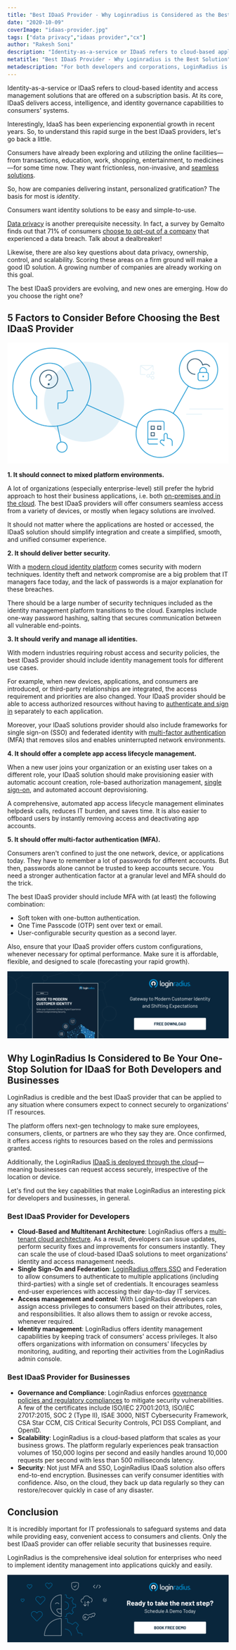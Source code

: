 ```yaml
---
title: "Best IDaaS Provider - Why Loginradius is Considered as the Best IDaaS Solution"
date: "2020-10-09"
coverImage: "idaas-provider.jpg"
tags: ["data privacy","idaas provider","cx"]
author: "Rakesh Soni"
description: "Identity-as-a-service or IDaaS refers to cloud-based applications for identity and access management provided on the basis of subscription. At its heart, IDaaS provides consumers’ systems with access, intelligence, and identity governance capabilities."
metatitle: "Best IDaaS Provider - Why Loginradius is the Best Solution"
metadescription: "For both developers and corporations, LoginRadius is among the best IDaaS providers. Explore the capabilities that make LoginRadius a trusted supplier of IDaaS."
---
```


Identity-as-a-service or IDaaS refers to cloud-based identity and access management solutions that are offered on a subscription basis. At its core, IDaaS delivers access, intelligence, and identity governance capabilities to consumers' systems.

Interestingly, IdaaS has been experiencing exponential growth in recent years. So, to understand this rapid surge in the best IDaaS providers, let's go back a little.

Consumers have already been exploring and utilizing the online facilities—from transactions, education, work, shopping, entertainment, to medicines—for some time now. They want frictionless, non-invasive, and [seamless solutions](https://www.loginradius.com/customer-experience-solutions/). 

So, how are companies delivering instant, personalized gratification? The basis for most is _identity_.

Consumers want identity solutions to be easy and simple-to-use.

[Data privacy](https://www.loginradius.com/blog/2020/06/consumer-data-privacy-security/) is another prerequisite necessity. In fact, a survey by Gemalto finds out that 71% of consumers [choose to opt-out of a company](https://www.thalesgroup.com/en/markets/digital-identity-and-security/press-release/majority-of-consumers-would-stop-doing-business-with-companies-following-a-data-breach-finds-gemalto) that experienced a data breach. Talk about a dealbreaker!

Likewise, there are also key questions about data privacy, ownership, control, and scalability. Scoring these areas on a firm ground will make a good ID solution. A growing number of companies are already working on this goal. 

The best IDaaS providers are evolving, and new ones are emerging. How do you choose the right one?

## 5 Factors to Consider Before Choosing the Best IDaaS Provider

![Best IDaaS solution](Best-IDaaS-solution-1.png)

**1\. It should connect to mixed platform environments.**

A lot of organizations (especially enterprise-level) still prefer the hybrid approach to host their business applications, i.e. both [on-premises and in the cloud](https://www.loginradius.com/multi-tenant-cloud/). The best IDaaS providers will offer consumers seamless access from a variety of devices, or mostly when legacy solutions are involved. 

It should not matter where the applications are hosted or accessed, the IDaaS solution should simplify integration and create a simplified, smooth, and unified consumer experience. 

**2\. It should deliver better security.**

With a [modern cloud identity platform](https://www.loginradius.com/blog/2019/06/customer-identity-and-access-management/#:~:text=Customer%20identity%20and%20access%20management%20(CIAM)%20is%20a%20digital%20identity,while%20securely%20managing%20customer%20identities.) comes security with modern techniques. Identity theft and network compromise are a big problem that IT managers face today, and the lack of passwords is a major explanation for these breaches.

There should be a large number of security techniques included as the identity management platform transitions to the cloud. Examples include one-way password hashing, salting that secures communication between all vulnerable end-points. 

**3\. It should verify and manage all identities.**

With modern industries requiring robust access and security policies, the best IDaaS provider should include identity management tools for different use cases. 

For example, when new devices, applications, and consumers are introduced, or third-party relationships are integrated, the access requirement and priorities are also changed. Your IDaaS provider should be able to access authorized resources without having to [authenticate and sign in](https://www.loginradius.com/authentication/) separately to each application.

Moreover, your IDaaS solutions provider should also include frameworks for single sign-on (SSO) and federated identity with [multi-factor authentication](https://www.loginradius.com/blog/2019/06/what-is-multi-factor-authentication/) (MFA) that removes silos and enables uninterrupted network environments.

**4\. It should offer a complete app access lifecycle management.**

When a new user joins your organization or an existing user takes on a different role, your IDaaS solution should make provisioning easier with automatic account creation, role-based authorization management, [single sign-on](https://www.loginradius.com/blog/2019/05/what-is-single-sign-on/), and automated account deprovisioning.

A comprehensive, automated app access lifecycle management eliminates helpdesk calls, reduces IT burden, and saves time. It is also easier to offboard users by instantly removing access and deactivating app accounts.

**5\. It should offer multi-factor authentication (MFA).**

Consumers aren't confined to just the one network, device, or applications today. They have to remember a lot of passwords for different accounts. But then, passwords alone cannot be trusted to keep accounts secure. You need a stronger authentication factor at a granular level and MFA should do the trick.

The best IDaaS provider should include MFA with (at least) the following combination:

- Soft token with one-button authentication.
- One Time Passcode (OTP) sent over text or email.
- User-configurable security question as a second layer.

Also, ensure that your IDaaS provider offers custom configurations, whenever necessary for optimal performance. Make sure it is affordable, flexible, and designed to scale (forecasting your rapid growth).

[![Guide-to-Modern-Customer-Identity-ebook](EB-Guide-to-Modern-Customer-Identity.png)](https://www.loginradius.com/resource/guide-to-modern-customer-identity/)

## Why LoginRadius Is Considered to Be Your One-Stop Solution for IDaaS for Both Developers and Businesses

LoginRadius is credible and the best IDaaS provider that can be applied to any situation where consumers expect to connect securely to organizations' IT resources.

The platform offers next-gen technology to make sure employees, consumers, clients, or partners are who they say they are. Once confirmed, it offers access rights to resources based on the roles and permissions granted. 

Additionally, the LoginRadius [IDaaS is deployed through the cloud](https://www.loginradius.com/blog/identity/identity-as-a-service-for-business/)—meaning businesses can request access securely, irrespective of the location or device. 

Let's find out the key capabilities that make LoginRadius an interesting pick for developers and businesses, in general. 

### Best IDaaS Provider for Developers

- **Cloud-Based and Multitenant Architecture**: LoginRadius offers a [multi-tenant cloud architecture](https://www.loginradius.com/multi-tenant-cloud/). As a result, developers can issue updates, perform security fixes and improvements for consumers instantly. They can scale the use of cloud-based IDaaS solutions to meet organizations' identity and access management needs.
- **Single Sign-On and Federation**: [LoginRadius offers SSO](https://www.loginradius.com/single-sign-on/) and Federation to allow consumers to authenticate to multiple applications (including third-parties) with a single set of credentials. It encourages seamless end-user experiences with accessing their day-to-day IT services.
- **Access management and control**: With LoginRadius developers can assign access privileges to consumers based on their attributes, roles, and responsibilities. It also allows them to assign or revoke access, whenever required.
- **Identity management**: LoginRadius offers identity management capabilities by keeping track of consumers' access privileges. It also offers organizations with information on consumers' lifecycles by monitoring, auditing, and reporting their activities from the LoginRadius admin console.

### Best IDaaS Provider for Businesses

- **Governance and Compliance**: LoginRadius enforces [governance policies and regulatory compliances](https://www.loginradius.com/data-governance/) to mitigate security vulnerabilities. A few of the certificates include ISO/IEC 27001:2013, ISO/IEC 27017:2015, SOC 2 (Type II), ISAE 3000, NIST Cybersecurity Framework, CSA Star CCM, CIS Critical Security Controls, PCI DSS Compliant, and OpenID. 
- **Scalability**: LoginRadius is a cloud-based platform that scales as your business grows. The platform regularly experiences peak transaction volumes of 150,000 logins per second and easily handles around 10,000 requests per second with less than 500 milliseconds latency. 
- **Security**: Not just MFA and SSO, LoginRadius IDaaS solution also offers end-to-end encryption. Businesses can verify consumer identities with confidence. Also, on the cloud, they back up data regularly so they can restore/recover quickly in case of any disaster. 

## Conclusion

It is incredibly important for IT professionals to safeguard systems and data while providing easy, convenient access to consumers and clients. Only the best IDaaS provider can offer reliable security that businesses require. 

LoginRadius is the comprehensive ideal solution for enterprises who need to implement identity management into applications quickly and easily.

[![book-a-free-demo-loginradius](Book-a-free-demo-request.png)](https://www.loginradius.com/contact-us?utm_source=blog&utm_medium=web&utm_campaign=best-idaas-provider-loginradius)
